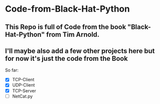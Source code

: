 # Code-from-Black-Hat-Python

## This Repo is full of Code from the book "Black-Hat-Python" from Tim Arnold.
## I'll maybe also add a few other projects here but for now it's just the code from the Book

So far:

- [x] TCP-Client
- [x] UDP-Client
- [x] TCP-Server
- [ ] NetCat.py

